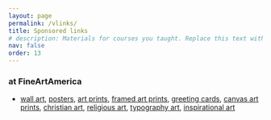 ```yaml
---
layout: page
permalink: /vlinks/
title: Sponsored links
# description: Materials for courses you taught. Replace this text with your description.
nav: false
order: 13
---
```


### at FineArtAmerica
- <a href="https://fineartamerica.com/wall-art">wall art</a>, <a href="https://fineartamerica.com/shop/posters">posters</a>, <a href="https://fineartamerica.com/shop/prints">art prints</a>, <a href="https://fineartamerica.com/shop/framed+prints">framed art prints</a>, <a href="https://fineartamerica.com/shop/greeting+cards">greeting cards</a>, <a href="https://fineartamerica.com/shop/canvas+prints">canvas art prints</a>, <a href="https://fineartamerica.com/art/christian">christian art</a>, <a href="https://fineartamerica.com/art/religious">religious art</a>, <a href="https://fineartamerica.com/art/typography">typography art</a>, <a href="https://fineartamerica.com/art/inspirational">inspirational art</a>
